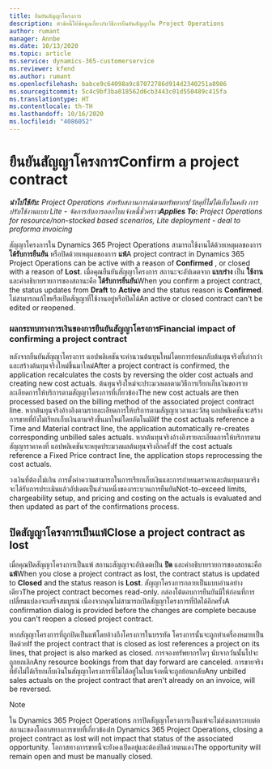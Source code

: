 ```yaml
---
title: ยืนยันสัญญาโครงการ
description: หัวข้อนี้ให้ข้อมูลเกี่ยวกับวิธีการยืนยันสัญญาใน Project Operations
author: rumant
manager: Annbe
ms.date: 10/13/2020
ms.topic: article
ms.service: dynamics-365-customerservice
ms.reviewer: kfend
ms.author: rumant
ms.openlocfilehash: babce9c64098a9c87072786d914d2340251a8986
ms.sourcegitcommit: 5c4c9bf3ba018562d6cb3443c01d550489c415fa
ms.translationtype: HT
ms.contentlocale: th-TH
ms.lasthandoff: 10/16/2020
ms.locfileid: "4086052"
---
```

# <a name="confirm-a-project-contract"></a><span data-ttu-id="94565-103">ยืนยันสัญญาโครงการ</span><span class="sxs-lookup"><span data-stu-id="94565-103">Confirm a project contract</span></span>

<span data-ttu-id="94565-104">_**นำไปใช้กับ:** Project Operations สำหรับสถานการณ์ตามทรัพยากร/วัสดุที่ไม่ได้เก็บในคลัง การปรับใช้งานแบบ Lite - จัดการกับการออกใบแจ้งหนี้ชั่วคราว_</span><span class="sxs-lookup"><span data-stu-id="94565-104">_**Applies To:** Project Operations for resource/non-stocked based scenarios, Lite deployment - deal to proforma invoicing_</span></span>

<span data-ttu-id="94565-105">สัญญาโครงการใน Dynamics 365 Project Operations สามารถใช้งานได้ด้วยเหตุผลของการ **ได้รับการยืนยัน** หรือปิดด้วยเหตุผลของการ **แพ้**</span><span class="sxs-lookup"><span data-stu-id="94565-105">A project contract in Dynamics 365 Project Operations can be active with a reason of **Confirmed** , or closed with a reason of **Lost**.</span></span> <span data-ttu-id="94565-106">เมื่อคุณยืนยันสัญญาโครงการ สถานะจะอัปเดตจาก **แบบร่าง** เป็น **ใช้งาน** และคำอธิบายรายการของสถานะคือ **ได้รับการยืนยัน**</span><span class="sxs-lookup"><span data-stu-id="94565-106">When you confirm a project contract, the status updates from **Draft** to **Active** and the status reason is **Confirmed**.</span></span> <span data-ttu-id="94565-107">ไม่สามารถแก้ไขหรือเปิดสัญญาที่ใช้งานอยู่หรือปิดได้</span><span class="sxs-lookup"><span data-stu-id="94565-107">An active or closed contract can't be edited or reopened.</span></span> 

### <a name="financial-impact-of-confirming-a-project-contract"></a><span data-ttu-id="94565-108">ผลกระทบทางการเงินของการยืนยันสัญญาโครงการ</span><span class="sxs-lookup"><span data-stu-id="94565-108">Financial impact of confirming a project contract</span></span>

<span data-ttu-id="94565-109">หลังจากยืนยันสัญญาโครงการ แอปพลิเคชันจะคำนวนต้นทุนใหม่โดยการย้อนกลับต้นทุนจริงที่เก่ากว่าและสร้างต้นทุนจริงใหม่ขึ้นมาใหม่</span><span class="sxs-lookup"><span data-stu-id="94565-109">After a project contract is confirmed, the application recalculates the costs by reversing the older cost actuals and creating new cost actuals.</span></span> <span data-ttu-id="94565-110">ต้นทุนจริงใหม่จะประมวลผลตามวิธีการเรียกเก็บเงินของรายละเอียดการให้บริการตามสัญญาโครงการที่เกี่ยวข้อง</span><span class="sxs-lookup"><span data-stu-id="94565-110">The new cost actuals are then processed based on the billing method of the associated project contract line.</span></span> <span data-ttu-id="94565-111">หากต้นทุนจริงอ้างอิงตามรายละเอียดการให้บริการตามสัญญาเวลาและวัสดุ แอปพลิเคชันจะสร้างการขายที่ยังไม่เรียกเก็บเงินตามจริงขึ้นมาใหม่โดยอัตโนมัติ</span><span class="sxs-lookup"><span data-stu-id="94565-111">If the cost actuals reference a Time and Material contract line, the application automatically re-creates corresponding unbilled sales actuals.</span></span> <span data-ttu-id="94565-112">หากต้นทุนจริงอ้างอิงรายละเอียดการให้บริการตามสัญญาราคาคงที่ แอปพลิเคชันจะหยุดประมวลผลต้นทุนจริงอีกครั้ง</span><span class="sxs-lookup"><span data-stu-id="94565-112">If the cost actuals reference a Fixed Price contract line, the application stops reprocessing the cost actuals.</span></span>

<span data-ttu-id="94565-113">วงเงินที่ต้องไม่เกิน การตั้งค่าความสามารถในการเรียกเก็บเงินและการกำหนดราคาและต้นทุนตามจริงจะได้รับการประเมินแล้วอัปเดตเป็นส่วนหนึ่งของกระบวนการยืนยัน</span><span class="sxs-lookup"><span data-stu-id="94565-113">Not-to-exceed limits, chargeability setup, and pricing and costing on the actuals is evaluated and then updated as part of the confirmations process.</span></span>

## <a name="close-a-project-contract-as-lost"></a><span data-ttu-id="94565-114">ปิดสัญญาโครงการเป็นแพ้</span><span class="sxs-lookup"><span data-stu-id="94565-114">Close a project contract as lost</span></span>

<span data-ttu-id="94565-115">เมื่อคุณปิดสัญญาโครงการเป็นแพ้ สถานะสัญญาจะอัปเดตเป็น **ปิด** และคำอธิบายรายการของสถานะคือ **แพ้**</span><span class="sxs-lookup"><span data-stu-id="94565-115">When you close a project contract as lost, the contract status is updated to **Closed** and the status reason is **Lost**.</span></span> <span data-ttu-id="94565-116">สัญญาโครงการกลายเป็นแบบอ่านอย่างเดียว</span><span class="sxs-lookup"><span data-stu-id="94565-116">The project contract becomes read-only.</span></span> <span data-ttu-id="94565-117">กล่องโต้ตอบการยืนยันมีให้ก่อนที่การเปลี่ยนแปลงจะเสร็จสมบูรณ์ เนื่องจากคุณไม่สามารถเปิดสัญญาโครงการที่ปิดได้อีกครั้ง</span><span class="sxs-lookup"><span data-stu-id="94565-117">A confirmation dialog is provided before the changes are complete because you can't reopen a closed project contract.</span></span>

<span data-ttu-id="94565-118">หากสัญญาโครงการที่ถูกปิดเป็นแพ้โดยอ้างถึงโครงการในบรรทัด โครงการนั้นจะถูกทำเครื่องหมายเป็นปิดด้วย</span><span class="sxs-lookup"><span data-stu-id="94565-118">If the project contract that is closed as lost references a project on its lines, that project is also marked as closed.</span></span> <span data-ttu-id="94565-119">การจองทรัพยากรใดๆ นับจากวันนั้นไปจะถูกยกเลิก</span><span class="sxs-lookup"><span data-stu-id="94565-119">Any resource bookings from that day forward are canceled.</span></span> <span data-ttu-id="94565-120">การขายจริงที่ยังไม่ได้เรียกเก็บเงินในสัญญาโครงการที่ไม่ได้อยู่ในใบแจ้งหนี้จะถูกย้อนกลับ</span><span class="sxs-lookup"><span data-stu-id="94565-120">Any unbilled sales actuals on the project contract that aren't already on an invoice, will be reversed.</span></span>

> [!NOTE]
> <span data-ttu-id="94565-121">ใน Dynamics 365 Project Operations การปิดสัญญาโครงการเป็นแพ้จะไม่ส่งผลกระทบต่อสถานะของโอกาสทางการขายที่เกี่ยวข้อง</span><span class="sxs-lookup"><span data-stu-id="94565-121">In Dynamics 365 Project Operations, closing a project contract as lost will not impact that status of the associated opportunity.</span></span> <span data-ttu-id="94565-122">โอกาสทางการขายนี้จะยังคงเปิดอยู่และต้องปิดด้วยตนเอง</span><span class="sxs-lookup"><span data-stu-id="94565-122">The opportunity will remain open and must be manually closed.</span></span>
